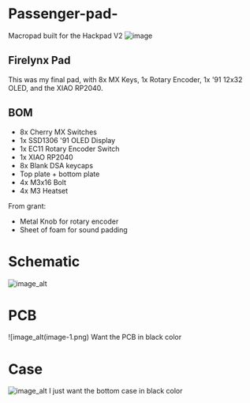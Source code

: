 # Passenger-pad-
Macropad built for the Hackpad V2 
![image](https://github.com/user-attachments/assets/3a446ad7-5de4-496a-9b59-6ae6e6bc773e)


## Firelynx Pad
This was my final pad, with 8x MX Keys, 1x Rotary Encoder, 1x '91 12x32 OLED, and the XIAO RP2040. 

## BOM
- 8x Cherry MX Switches
- 1x SSD1306 '91 OLED Display
- 1x EC11 Rotary Encoder Switch
- 1x XIAO RP2040
- 8x Blank DSA keycaps
- Top plate + bottom plate
- 4x M3x16 Bolt
- 4x M3 Heatset

From grant: 
- Metal Knob for rotary encoder
- Sheet of foam for sound padding

# Schematic
![image_alt](image.png)

# PCB
![image_alt(image-1.png)
Want the PCB in black color
# Case
![image_alt]([image-2.png](https://github.com/firelynx5958/FirelynxPad/blob/main/image-2%20copy.jpeg?raw=true))
I just want the bottom case in black color
